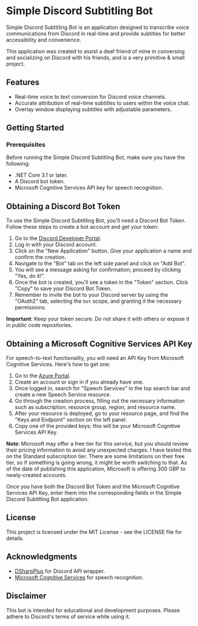 # Simple Discord Subtitling Bot

Simple Discord Subtitling Bot is an application designed to transcribe voice communications from Discord in real-time and provide subtitles for better accessibility and convenience.

This application was created to assist a deaf friend of mine in conversing and socializing on Discord with his friends, and is a very primitive & small project.

## Features

- Real-time voice to text conversion for Discord voice channels.
- Accurate attribution of real-time subtitles to users within the voice chat.
- Overlay window displaying subtitles with adjustable parameters.

## Getting Started

### Prerequisites

Before running the Simple Discord Subtitling Bot, make sure you have the following:

- .NET Core 3.1 or later.
- A Discord bot token.
- Microsoft Cognitive Services API key for speech recognition.

## Obtaining a Discord Bot Token

To use the Simple Discord Subtitling Bot, you'll need a Discord Bot Token. Follow these steps to create a bot account and get your token:

1. Go to the [Discord Developer Portal](https://discord.com/developers/applications).
2. Log in with your Discord account.
3. Click on the "New Application" button. Give your application a name and confirm the creation.
4. Navigate to the "Bot" tab on the left side panel and click on "Add Bot".
5. You will see a message asking for confirmation; proceed by clicking "Yes, do it!".
6. Once the bot is created, you'll see a token in the "Token" section. Click "Copy" to save your Discord Bot Token.
7. Remember to invite the bot to your Discord server by using the "OAuth2" tab, selecting the `bot` scope, and granting it the necessary permissions.

**Important**: Keep your token secure. Do not share it with others or expose it in public code repositories.

## Obtaining a Microsoft Cognitive Services API Key

For speech-to-text functionality, you will need an API Key from Microsoft Cognitive Services. Here's how to get one:

1. Go to the [Azure Portal](https://portal.azure.com/).
2. Create an account or sign in if you already have one.
3. Once logged in, search for "Speech Services" in the top search bar and create a new Speech Service resource.
4. Go through the creation process, filling out the necessary information such as subscription, resource group, region, and resource name.
5. After your resource is deployed, go to your resource page, and find the "Keys and Endpoint" section on the left panel.
6. Copy one of the provided keys; this will be your Microsoft Cognitive Services API Key.

**Note**: Microsoft may offer a free tier for this service, but you should review their pricing information to avoid any unexpected charges. I have tested this on the Standard subscription tier. There are some limitations on their free tier, so if something is going wrong, it might be worth switching to that. As of the date of publishing this application, Microsoft is offering 300 GBP to newly-created accounts.

Once you have both the Discord Bot Token and the Microsoft Cognitive Services API Key, enter them into the corresponding fields in the Simple Discord Subtitling Bot application.

## License

This project is licensed under the MIT License - see the LICENSE file for details.

## Acknowledgments

- [DSharpPlus](https://github.com/DSharpPlus/DSharpPlus) for Discord API wrapper.
- [Microsoft Cognitive Services](https://azure.microsoft.com/en-us/services/cognitive-services/) for speech recognition.

## Disclaimer

This bot is intended for educational and development purposes. Please adhere to Discord's terms of service while using it.
